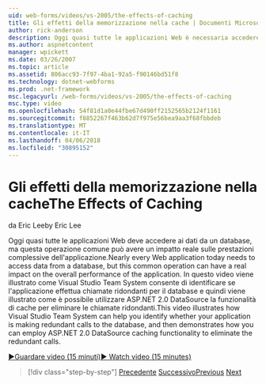 ```yaml
---
uid: web-forms/videos/vs-2005/the-effects-of-caching
title: Gli effetti della memorizzazione nella cache | Documenti Microsoft
author: rick-anderson
description: Oggi quasi tutte le applicazioni Web è necessaria accedere ai dati da un database, ma questa operazione comune può avere un impatto reale sulle prestazioni complessive di un...
ms.author: aspnetcontent
manager: wpickett
ms.date: 03/26/2007
ms.topic: article
ms.assetid: 806acc93-7f97-4ba1-92a5-f90146bd51f8
ms.technology: dotnet-webforms
ms.prod: .net-framework
msc.legacyurl: /web-forms/videos/vs-2005/the-effects-of-caching
msc.type: video
ms.openlocfilehash: 54f81d1a0e44fbe67d490ff2152565b2124f1161
ms.sourcegitcommit: f8852267f463b62d7f975e56bea9aa3f68fbbdeb
ms.translationtype: MT
ms.contentlocale: it-IT
ms.lasthandoff: 04/06/2018
ms.locfileid: "30895152"
---
```

<a name="the-effects-of-caching"></a><span data-ttu-id="56431-103">Gli effetti della memorizzazione nella cache</span><span class="sxs-lookup"><span data-stu-id="56431-103">The Effects of Caching</span></span>
====================
<span data-ttu-id="56431-104">da Eric Lee</span><span class="sxs-lookup"><span data-stu-id="56431-104">by Eric Lee</span></span>

<span data-ttu-id="56431-105">Oggi quasi tutte le applicazioni Web deve accedere ai dati da un database, ma questa operazione comune può avere un impatto reale sulle prestazioni complessive dell'applicazione.</span><span class="sxs-lookup"><span data-stu-id="56431-105">Nearly every Web application today needs to access data from a database, but this common operation can have a real impact on the overall performance of the application.</span></span> <span data-ttu-id="56431-106">In questo video viene illustrato come Visual Studio Team System consente di identificare se l'applicazione effettua chiamate ridondanti per il database e quindi viene illustrato come è possibile utilizzare ASP.NET 2.0 DataSource la funzionalità di cache per eliminare le chiamate ridondanti.</span><span class="sxs-lookup"><span data-stu-id="56431-106">This video illustrates how Visual Studio Team System can help you identify whether your application is making redundant calls to the database, and then demonstrates how you can employ ASP.NET 2.0 DataSource caching functionality to eliminate the redundant calls.</span></span>

[<span data-ttu-id="56431-107">&#9654;Guardare video (15 minuti)</span><span class="sxs-lookup"><span data-stu-id="56431-107">&#9654; Watch video (15 minutes)</span></span>](https://channel9.msdn.com/Blogs/ASP-NET-Site-Videos/the-effects-of-caching)

> [!div class="step-by-step"]
> <span data-ttu-id="56431-108">[Precedente](custom-extraction-rules-and-coded-web-tests.md)
> [Successivo](using-the-load-test-agent.md)</span><span class="sxs-lookup"><span data-stu-id="56431-108">[Previous](custom-extraction-rules-and-coded-web-tests.md)
[Next](using-the-load-test-agent.md)</span></span>
